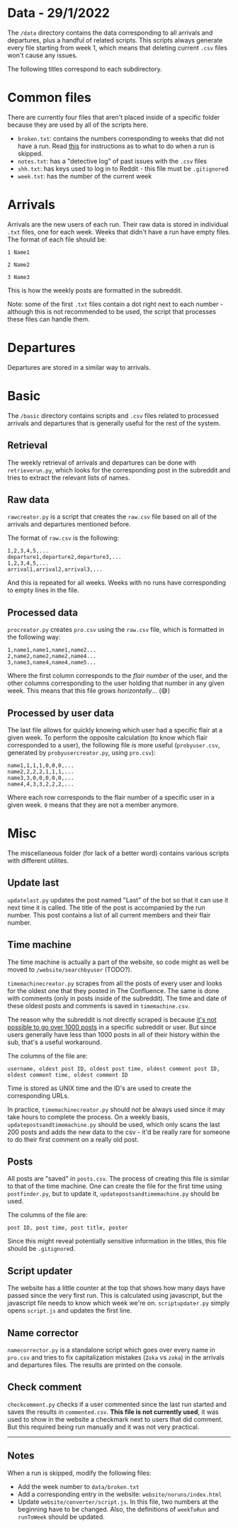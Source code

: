 # Data - 29/1/2022

The `/data` directory contains the data corresponding to all arrivals and departures, plus a handful of related scripts.
This scripts always generate every file starting from week 1, which means that deleting current `.csv` files won't cause any issues.

The following titles correspond to each subdirectory.

# Common files

There are currently four files that aren't placed inside of a specific folder because they are used by all of the scripts here.

- `broken.txt`: contains the numbers corresponding to weeks that did not have a run. Read [this](#notes) for instructions as to what to do when a run is skipped.
- `notes.txt`: has a "detective log" of past issues with the `.csv` files
- `shh.txt`: has keys used to log in to Reddit - this file must be `.gitignore`d
- `week.txt`: has the number of the current week

# Arrivals

Arrivals are the new users of each run. Their raw data is stored in individual `.txt` files, one for each week. Weeks that didn't have a run have empty files. The format of each file should be:

```
1 Name1

2 Name2

3 Name3
```

This is how the weekly posts are formatted in the subreddit.

Note: some of the first `.txt` files contain a dot right next to each number - although this is not recommended to be used, the script that processes these files can handle them.

# Departures

Departures are stored in a similar way to arrivals.

# Basic

The `/basic` directory contains scripts and `.csv` files related to processed arrivals and departures that is generally useful for the rest of the system.

## Retrieval

The weekly retrieval of arrivals and departures can be done with `retrieverun.py`, which looks for the corresponding post in the subreddit and tries to extract the relevant lists of names.

## Raw data

`rawcreator.py` is a script that creates the `raw.csv` file based on all of the arrivals and departures mentioned before.

The format of `raw.csv` is the following:

```
1,2,3,4,5,...
departure1,departure2,departure3,...
1,2,3,4,5,...
arrival1,arrival2,arrival3,...
```

And this is repeated for all weeks. Weeks with no runs have corresponding to empty lines in the file.

## Processed data

`procreator.py` creates `pro.csv` using the `raw.csv` file, which is formatted in the following way:

```
1,name1,name1,name1,name2...
2,name2,name2,name2,name4...
3,name3,name4,name4,name5...
```

Where the first column corresponds to the *flair number* of the user, and the other columns corresponding to the user holding that number in any given week. This means that this file grows *horizontally*... (😅)

## Processed by user data

The last file allows for quickly knowing which user had a specific flair at a given week. To perform the opposite calculation (to know which flair corresponded to a user), the following file is more useful (`probyuser.csv`, generated by `probyusercreator.py`, using `pro.csv`):

```
name1,1,1,1,0,0,0,...
name2,2,2,2,1,1,1,...
name3,3,0,0,0,0,0,...
name4,4,3,3,2,2,2,...
```

Where each row corresponds to the flair number of a specific user in a given week. `0` means that they are not a member anymore.

# Misc

The miscellaneous folder (for lack of a better word) contains various scripts with different utilites.

## Update last

`updatelast.py` updates the post named "Last" of the bot so that it can use it next time it is called. The title of the post is accompanied by the run number. This post contains a list of all current members and their flair number.

## Time machine

The time machine is actually a part of the website, so code might as well be moved to `/website/searchbyuser` (TODO?).

`timemachinecreator.py` scrapes from all the posts of every user and looks for the oldest one that they posted in The Confluence. The same is done with comments (only in posts inside of the subreddit). The time and date of these oldest posts and comments is saved in `timemachine.csv`.

The reason why the subreddit is not directly scraped is because [it's not possible to go over 1000 posts](https://praw.readthedocs.io/en/latest/code_overview/other/listinggenerator.html?highlight=1000) in a specific subreddit or user. But since users generally have less than 1000 posts in all of their history within the sub, that's a useful workaround.

The columns of the file are:

```
username, oldest post ID, oldest post time, oldest comment post ID, oldest comment time, oldest comment ID
```

Time is stored as UNIX time and the ID's are used to create the corresponding URLs.

In practice, `timemachinecreator.py` should not be always used
since it may take hours to complete the process. On a weekly basis, `updatepostsandtimemachine.py` should be used, which only scans the last 200 posts and adds the new data to the csv - it'd be really rare for someone to do their first comment on a really old post.

## Posts

All posts are "saved" in `posts.csv`. The process of creating this file is similar to that of the time machine. One can create the file for the first time using `postfinder.py`, but to update it, `updatepostsandtimemachine.py` should be used.

The columns of the file are:

```
post ID, post time, post title, poster
```

Since this might reveal potentially sensitive information in the titles, this file should be `.gitignore`d.

## Script updater

The website has a little counter at the top that shows how many days have passed since the very first run. This is calculated using javascript, but the javascript file needs to know which week we're on. `scriptupdater.py` simply opens `script.js` and updates the first line.

## Name corrector

`namecorrector.py` is a standalone script which goes over every name in `pro.csv` and tries to fix capitalization mistakes (`Zoka` vs `zoka`) in the arrivals and departures files. The results are printed on the console.

## Check comment

`checkcomment.py` checks if a user commented since the last run started and saves the results in `commented.csv`. **This file is not currently used**, it was used to show in the website a checkmark next to users that did comment. But this required being run manually and it was not very practical.

---

## Notes

When a run is skipped, modify the following files:

- Add the week number to `data/broken.txt`
- Add a corresponding entry in the website: `website/noruns/index.html`
- Update `website/converter/script.js`. In this file, two numbers at the beginning have to be changed. Also, the definitions of `weekToRun` and `runToWeek` should be updated.
